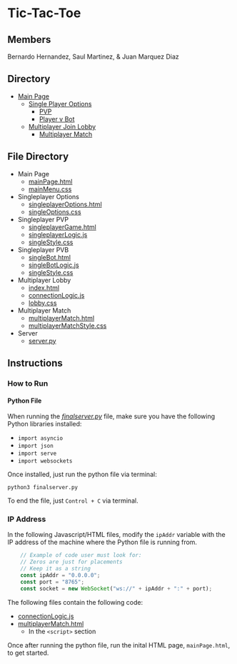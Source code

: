# Tic-Tac-Toe
## Members
Bernardo Hernandez, Saul Martinez, & Juan Marquez Diaz
## Directory
* [Main Page](mainPage.html)
    * [Single Player Options](singleplayerOptions.html)
        * [PVP](singleplayerGame.html)
        * [Player v Bot](singleBot.html)
    * [Multiplayer Join Lobby](index.html)
        * [Multiplayer Match](multiplayerMatch.html)

## File Directory
* Main Page
    * [mainPage.html](mainPage.html)
    * [mainMenu.css](mainMenu.css)
* Singleplayer Options
    * [singleplayerOptions.html](singleplayerOptions.html)
    * [singleOptions.css](singleOptions.css)
* Singleplayer PVP
    * [singleplayerGame.html](singleplayerGame.html)
    * [singleplayerLogic.js](singleplayerLogic.js)
    * [singleStyle.css](singleStyle.css)
* Singleplayer PVB
    * [singleBot.html](singleBot.html)
    * [singleBotLogic.js](singleBotLogic.js)
    * [singleStyle.css](singleStyle.css)
* Multiplayer Lobby
    * [index.html](index.html)
    * [connectionLogic.js](connectionLogic.js)
    * [lobby.css](lobby.css)
* Multiplayer Match
    * [multiplayerMatch.html](multiplayerMatch.html)
    * [multiplayerMatchStyle.css](multiplayerMatchStyle.css)
* Server
    * [server.py](finalserver.py)

## Instructions
### How to Run
#### Python File
When running the [*finalserver.py*](finalserver.py) file, make sure you have the following Python libraries installed:
- `import asyncio`
- `import json`
- `import serve`
- `import websockets`

Once installed, just run the python file via terminal:
```
python3 finalserver.py
```
To end the file, just `Control + C` via terminal.

### IP Address
In the following Javascript/HTML files, modify the `ipAddr` variable with the IP address of the machine where the Python file is running from.
```Javascript
    // Example of code user must look for:
    // Zeros are just for placements
    // Keep it as a string
    const ipAddr = "0.0.0.0";
    const port = "8765";
    const socket = new WebSocket("ws://" + ipAddr + ":" + port);

```
The following files contain the following code:
- [connectionLogic.js](connectionLogic.js)
- [multiplayerMatch.html](multiplayerMatch.html)
    - In the `<script>` section

Once after running the python file, run the inital HTML page, `mainPage.html`, to get started.

